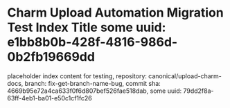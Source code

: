 # Charm Upload Automation Migration Test Index Title some uuid: e1bb8b0b-428f-4816-986d-0b2fb19669dd
 placeholder index content for testing,  repository: canonical/upload-charm-docs,  branch: fix-get-branch-name-bug,  commit sha: 4669b95e72a4ca633f0f6d807bef526fae518dab,  some uuid: 79dd2f8a-63ff-4eb1-ba01-e50c1cf1fc26
